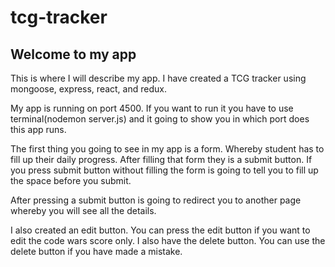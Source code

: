 # tcg-tracker

## Welcome to my app

This is where I will describe my app. I have created a TCG tracker using mongoose, express, react, and redux.

My app is running on port 4500. If you want to run it you have to use terminal(nodemon server.js) and it
going to show you in which port does this app runs.

The first thing you going to see in my app is a form. Whereby student has to fill up their daily progress. After filling that form they is a submit button. If you press submit button without filling the form is going to tell you to fill up the space before you submit.

After pressing a submit button is going to redirect you to another page whereby you will see all the details.

I also created an edit button. You can press the edit button if you want to edit the code wars score only. I also have the delete button.
You can use the delete button if you have made a mistake.
